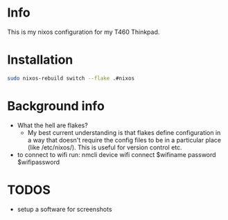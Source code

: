 # Info
This is my nixos configuration for my T460 Thinkpad. 

# Installation

```sh
sudo nixos-rebuild switch --flake .#nixos
```


# Background info
- What the hell are flakes?
  - My best current understanding is that flakes define configuration in a way that doesn't require the config files to be in a particular place (like /etc/nixos/). This is useful for version control etc.
- to connect to wifi run:
  nmcli device wifi connect $wifiname password $wifipassword

# TODOS
- setup a software for screenshots

